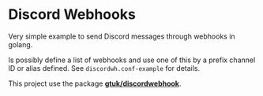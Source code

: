 # Discord Webhooks

Very simple example to send Discord messages through webhooks in golang.

Is possibly define a list of webhooks and use one of this by a prefix channel ID or alias defined. See `discordwh.conf-example` for details.

This project use the package [**gtuk/discordwebhook**](https://github.com/gtuk/discordwebhook).
